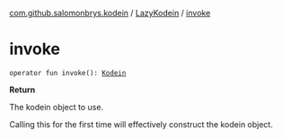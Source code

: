 [com.github.salomonbrys.kodein](../index.md) / [LazyKodein](index.md) / [invoke](.)

# invoke

`operator fun invoke(): `[`Kodein`](../-kodein/index.md)

**Return**

The kodein object to use.



Calling this for the first time will effectively construct the kodein object.

